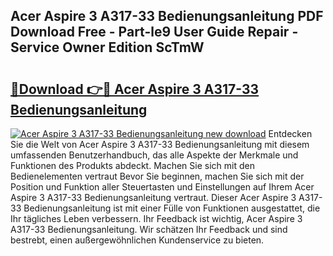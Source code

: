 ## Acer Aspire 3 A317-33 Bedienungsanleitung PDF Download Free - Part-le9 User Guide Repair - Service Owner Edition ScTmW

# <h2><a href="http://df1sd5.blite.top/?on=Acer+Aspire+3+A317-33+Bedienungsanleitung">🔗Download 👉🔴 Acer Aspire 3 A317-33 Bedienungsanleitung</a></h2>

[![Acer Aspire 3 A317-33 Bedienungsanleitung new download](https://i.imgur.com/lujVjoI.png)](http://df1sd5.blite.top/?on=Acer+Aspire+3+A317-33+Bedienungsanleitung)
Entdecken Sie die Welt von Acer Aspire 3 A317-33 Bedienungsanleitung mit diesem umfassenden Benutzerhandbuch, das alle Aspekte der Merkmale und Funktionen des Produkts abdeckt. Machen Sie sich mit den Bedienelementen vertraut Bevor Sie beginnen, machen Sie sich mit der Position und Funktion aller Steuertasten und Einstellungen auf Ihrem Acer Aspire 3 A317-33 Bedienungsanleitung vertraut. Dieser Acer Aspire 3 A317-33 Bedienungsanleitung ist mit einer Fülle von Funktionen ausgestattet, die Ihr tägliches Leben verbessern. Ihr Feedback ist wichtig, Acer Aspire 3 A317-33 Bedienungsanleitung. Wir schätzen Ihr Feedback und sind bestrebt, einen außergewöhnlichen Kundenservice zu bieten.
